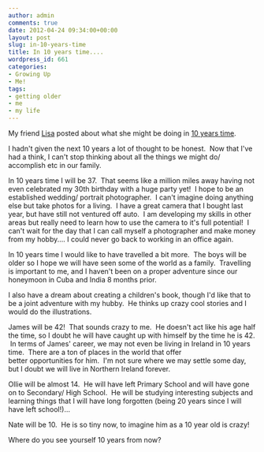 ```yaml
---
author: admin
comments: true
date: 2012-04-24 09:34:00+00:00
layout: post
slug: in-10-years-time
title: In 10 years time....
wordpress_id: 661
categories:
- Growing Up
- Me!
tags:
- getting older
- me
- my life
---
```


My friend [Lisa](http://diaryofathirtymummy.blogspot.co.uk/2012/04/10-years-time.html) posted about what she might be doing in [10 years time](http://diaryofathirtymummy.blogspot.co.uk/2012/04/10-years-time.html).

I hadn't given the next 10 years a lot of thought to be honest.  Now that I've had a think, I can't stop thinking about all the things we might do/ accomplish etc in our family.

In 10 years time I will be 37.  That seems like a million miles away having not even celebrated my 30th birthday with a huge party yet!  I hope to be an established wedding/ portrait photographer.  I can't imagine doing anything else but take photos for a living.  I have a great camera that I bought last year, but have still not ventured off auto.  I am developing my skills in other areas but really need to learn how to use the camera to it's full potential!  I can't wait for the day that I can call myself a photographer and make money from my hobby.... I could never go back to working in an office again.

In 10 years time I would like to have travelled a bit more.  The boys will be older so I hope we will have seen some of the world as a family.  Travelling is important to me, and I haven't been on a proper adventure since our honeymoon in Cuba and India 8 months prior.

I also have a dream about creating a children's book, though I'd like that to be a joint adventure with my hubby.  He thinks up crazy cool stories and I would do the illustrations.

James will be 42!  That sounds crazy to me.  He doesn't act like his age half the time, so I doubt he will have caught up with himself by the time he is 42.  In terms of James' career, we may not even be living in Ireland in 10 years time.  There are a ton of places in the world that offer better opportunities for him.  I'm not sure where we may settle some day, but I doubt we will live in Northern Ireland forever.

Ollie will be almost 14.  He will have left Primary School and will have gone on to Secondary/ High School.  He will be studying interesting subjects and learning things that I will have long forgotten (being 20 years since I will have left school!)...

Nate will be 10.  He is so tiny now, to imagine him as a 10 year old is crazy!

Where do you see yourself 10 years from now?
